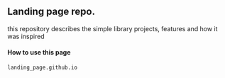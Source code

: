 ## Landing page repo.
 this repository describes the simple library projects, features and how it was inspired
 #### How to use this page
 `landing_page.github.io`